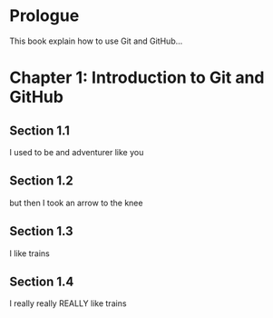 # Prologue
This book explain how to use Git and GitHub...
# Chapter 1: Introduction to Git and GitHub
## Section 1.1
I used to be and adventurer like you
## Section 1.2
but then I took an arrow to the knee
## Section 1.3
I like trains
## Section 1.4
I really really REALLY like trains